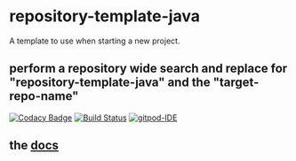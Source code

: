 # repository-template-java
A template to use when starting a new project.

## perform a repository wide search and replace for "repository-template-java" and the "target-repo-name"

[![Codacy Badge](https://api.codacy.com/project/badge/Grade/bf6fa237dd934970991ecba2c66db23e)](https://app.codacy.com/app/baloise/repository-template-java?utm_source=github.com&utm_medium=referral&utm_content=baloise/repository-template-java&utm_campaign=Badge_Grade_Dashboard)
[![Build Status](https://travis-ci.org/baloise/repository-template-java.svg?branch=master)](https://travis-ci.org/baloise/repository-template-java)
[![gitpod-IDE](https://img.shields.io/badge/open--IDE-as--gitpod-blue.svg?style=flat&label=openIDE)](https://gitpod.io#https://github.com/baloise/repository-template-java)

## the [docs](docs/index.md)
